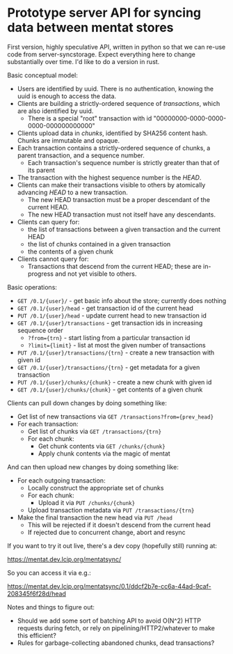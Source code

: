 # Prototype server API for syncing data between mentat stores

First version, highly speculative API, written in python so that
we can re-use code from server-syncstorage.  Expect everything here
to change substantially over time.  I'd like to do a version in rust.

Basic conceptual model:

* Users are identified by uuid.  There is no authentication, knowing the uuid is enough to access the data.
* Clients are building a strictly-ordered sequence of *transactions*, which are also identified by uuid.
  * There is a special "root" transaction with id "00000000-0000-0000-0000-000000000000"
* Clients upload data in *chunks*, identified by SHA256 content hash.  Chunks are immutable and opaque.
* Each transaction contains a strictly-ordered sequence of chunks, a parent transaction, and a sequence number.
  * Each transaction's sequence number is strictly greater than that of its parent
* The transaction with the highest sequence number is the *HEAD*.
* Clients can make their transactions visible to others by atomically advancing *HEAD* to a new transaction.
  * The new HEAD transaction must be a proper descendant of the current HEAD.
  * The new HEAD transaction must not itself have any descendants.
* Clients can query for:
  * the list of transactions between a given transaction and the current HEAD
  * the list of chunks contained in a given transaction
  * the contents of a given chunk
* Clients cannot query for:
  * Transactions that descend from the current HEAD; these are in-progress and not yet visible to others.

Basic operations:

* `GET /0.1/{user}/` - get basic info about the store; currently does nothing
* `GET /0.1/{user}/head` - get transaction id of the current head
* `PUT /0.1/{user}/head` - update current head to new transaction id
* `GET /0.1/{user}/transactions` - get transaction ids in increasing sequence order
  * `?from={trn}` - start listing from a particular transaction id
  * `?limit={limit}` - list at most the given number of transactions
* `PUT /0.1/{user}/transactions/{trn}` - create a new transaction with given id
* `GET /0.1/{user}/transactions/{trn}` - get metadata for a given transaction
* `PUT /0.1/{user}/chunks/{chunk}` - create a new chunk with given id
* `GET /0.1/{user}/chunks/{chunk}` - get contents of a given chunk

Clients can pull down changes by doing something like:

* Get list of new transactions via `GET /transactions?from={prev_head}`
* For each transaction:
  * Get list of chunks via `GET /transactions/{trn}`
  * For each chunk:
    * Get chunk contents via `GET /chunks/{chunk}`
    * Apply chunk contents via the magic of mentat

And can then upload new changes by doing something like:

* For each outgoing transaction:
  * Locally construct the appropriate set of chunks
  * For each chunk:
    * Upload it via `PUT /chunks/{chunk}`
  * Upload transaction metadata via `PUT /transactions/{trn}`
* Make the final transaction the new head via `PUT /head`
  * This will be rejected if it doesn't descend from the current head
  * If rejected due to concurrent change, abort and resync

If you want to try it out live, there's a dev copy (hopefully still) running at:

  https://mentat.dev.lcip.org/mentatsync/

So you can access it via e.g.:

  https://mentat.dev.lcip.org/mentatsync/0.1/ddcf2b7e-cc6a-44ad-9caf-208345f6f28d/head



Notes and things to figure out:

* Should we add some sort of batching API to avoid O(N^2) HTTP requests during fetch, or rely on pipelining/HTTP2/whatever to make this efficient?
* Rules for garbage-collecting abandoned chunks, dead transactions?


